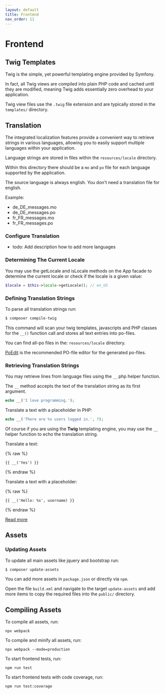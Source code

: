 ```yaml
---
layout: default
title: Frontend
nav_order: 11
---
```


# Frontend

## Twig Templates

Twig is the simple, yet powerful templating engine provided by Symfony. 

In fact, all Twig views are compiled into plain PHP code and 
cached until they are modified, meaning Twig adds essentially 
zero overhead to your application. 

Twig view files use the `.twig` file extension and are typically stored in the `templates/` directory.

## Translation

The integrated localization features provide a convenient way to retrieve strings 
in various languages, allowing you to easily support multiple languages within 
your application. 

Language strings are stored in files within the `resources/locale` directory. 

Within this directory there should be a `mo` and `po` file for each language supported by the application.

The source language is always english. You don't need a translation file for english.

Example:

* de_DE_messages.mo
* de_DE_messages.po
* fr_FR_messages.mo
* fr_FR_messages.po

### Configure Translation

* todo: Add description how to add more languages

### Determining The Current Locale

You may use the getLocale and isLocale methods on the App facade to determine 
the current locale or check if the locale is a given value:

```php
$locale = $this->locale->getLocale(); // en_US
```

### Defining Translation Strings

To parse all translation strings run:

```bash
$ composer compile-twig
```

This command will scan your twig templates, javascripts and PHP classes for the `__()` 
function call and stores all text entries into po-files. 

You can find all-po files in the: `resources/locale` directory. 

[PoEdit](https://poedit.net/) is the recommended PO-file editor for the generated po-files.
 

### Retrieving Translation Strings

You may retrieve lines from language files using the `__` php helper function. 

The `__` method accepts the text of the translation string as its first argument. 

```php
echo __('I love programming.');
```

Translate a text with a placeholder in PHP:

```php
echo __('There are %s users logged in.', 7);
```

Of course if you are using the **Twig** templating engine, you may use 
the `__` helper function to echo the translation string.

Translate a text:

{% raw %}
```twig
{{ __('Yes') }}
```
{% endraw %}

Translate a text with a placeholder:

{% raw %}
```twig
{{ __('Hello: %s', username) }}
```
{% endraw %}

[Read more](https://github.com/odan/twig-translation#usage)

## Assets

### Updating Assets

To update all main assets like jquery and bootstrap run:

```bash
$ composer update-assets
```

You can add more assets in `package.json` or directly via `npm`.

Open the file `build.xml` and navigate to the target `update-assets` 
and add more items to copy the required files into the `public/` directory.

## Compiling Assets

To compile all assets, run:

```
npx webpack
```

To compile and minify all assets, run:

```
npx webpack --mode=production
```

To start frontend tests, run:

```
npm run test
```

To start frontend tests with code coverage, run:

```
npm run test:coverage
```
